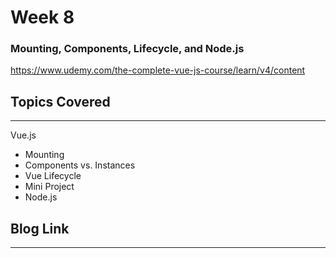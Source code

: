 # Week 8
### Mounting, Components, Lifecycle, and Node.js
https://www.udemy.com/the-complete-vue-js-course/learn/v4/content


## Topics Covered 
---
Vue.js
  - Mounting 
  - Components vs. Instances
  - Vue Lifecycle
  - Mini Project
  - Node.js

## Blog Link
---